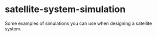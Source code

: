 # satellite-system-simulation
Some examples of simulations you can use when designing a satellite system.
